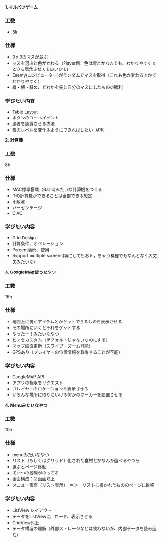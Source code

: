 **1.マルバツゲーム**
### 工数
- 5h

### 仕様
- 3 x 3のマスが並ぶ
- マスを選ぶと色がかわる（Player側、色は青とかなんでも、わかりやすくｘと○も表示させても良いかも)
- Enemy(コンピューター)がランダムでマスを取得（これも色が変わるとかでわかりやすく）
- 縦・横・斜め、どれかを先に自分のマスにしたものの勝利

### 学びたい内容
- Table Layout
- ボタンのコールイベント
- 勝者を認識させる方法
- 敵のレベルを変化るようにできればしたい
​
APK

**2. 計算機**
### 工数
8h
### 仕様
- MAC標準搭載（Basic)みたいな計算機をつくる
- ↑の計算機ができることは全部できる想定
- 小数点
- パーセンテージ
- C,AC

### 学びたい内容
- Grid Design
- 計算条件、オペレーション
- Percent表示、使用
- Support multiple screens(横にしてもおｋ，ちゃう機種でもなんとなく大丈夫みたいな）


**3. GoogleMAp使ったやつ**
### 工数
16h
### 仕様
- 地図上に何かアイテムとかゲットできるものを表示させる
- その場所にいくとそれをゲットする
- やったー！みたいなやつ
- ピンをカスタム（デフォルトじゃないものにする）
- マップ画面更新（スワイプ・ズーム可能）
- GPSあり（プレイヤーの位置情報を取得することが可能）

### 学びたい内容
- GoogleMAP API
- アプリの権限をリクエスト
- プレイヤーのロケーションを表示させる
- いろんな場所に取りにいける何かのマーカーを設置させる


**4. Menuみたいなやつ**
### 工数
10h
### 仕様
- menuみたいなやつ
- リスト（もしくはグリッド）化された食材とかなんか選べるやつら
- 選ぶとページ移動
- そいつの説明がのってる
- 画面構成：２画面以上
- メニュー画面（リスト表示）　＝＞　リストに書かれたもののページに推移


### 学びたい内容
- ListView レイアウト
- データをListViewに、ロード、表示させる
- GridView同上
- データ構造の理解（外部ストレージなどは使わないが、内部データを読み込む）